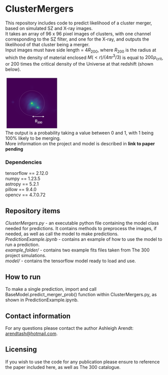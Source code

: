 # ClusterMergers
This repository includes code to predict likelihood of a cluster merger, based on simulated SZ and X-ray images.     
It takes an array of 96 x 96 pixel images of clusters, with one channel corresponding to the SZ filter, and one for the X-ray, and outputs the likelihood of that cluster being a merger.    
Input images must have side length = $4R_{200}$, where $R_{200}$ is the radius at which the density of material enclosed $M({<}r) / (4\pi r^{3}/3)$ is equal to $200\rho_\mathrm{crit}$, or 200 times the critical density of the Universe at that redshift (shown below).

![](r200_size_requirement.png)    
The output is a probability taking a value between 0 and 1, with 1 being 100% likely to be merging.    
More information on the project and model is described in **link to paper pending**


### Dependencies
tensorflow == 2.12.0    
numpy == 1.23.5     
astropy == 5.2.1    
pillow == 9.4.0    
opencv == 4.7.0.72

## Repository items
*ClusterMergers.py* - an executable python file containing the model class needed for predictions. It contains methods to preprocess the images, if needed, as well as call the model to make predictions.    
*PredictionExample.ipynb* - contains an example of how to use the model to run a prediction.    
*example_folder/* - contains two example fits files taken from The 300 project simulations.    
*model/* - contains the tensorflow model ready to load and use.

## How to run
To make a single prediction, import and call BaseModel.predict_merger_prob() function within ClusterMergers.py, as shown in PredictionExample.ipynb.

## Contact information
For any questions please contact the author Ashleigh Arendt: [arendtash@hotmail.com](arendtash@hotmail.com). 

## Licensing
If you wish to use the code for any publication please ensure to reference the paper included here, as well as The 300 catalogue.
